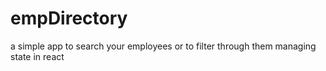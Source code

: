 # empDirectory
a simple app to search your employees or to filter through them managing state in react
